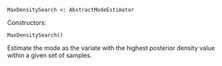```
MaxDensitySearch <: AbstractModeEstimator
```

Constructors:

```
MaxDensitySearch()
```

Estimate the mode as the variate with the highest posterior density value within a given set of samples.
